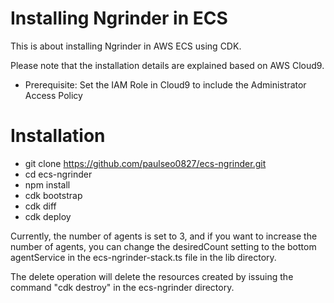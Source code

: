 # Installing Ngrinder in ECS

This is about installing Ngrinder in AWS ECS using CDK. 

Please note that the installation details are explained based on AWS Cloud9.

- Prerequisite: Set the IAM Role in Cloud9 to include the Administrator Access Policy

# Installation
* git clone https://github.com/paulseo0827/ecs-ngrinder.git   
* cd ecs-ngrinder
* npm install
* cdk bootstrap
* cdk diff
* cdk deploy

Currently, the number of agents is set to 3, and if you want to increase the number of agents, you can change the desiredCount setting to the bottom agentService in the ecs-ngrinder-stack.ts file in the lib directory.

The delete operation will delete the resources created by issuing the command "cdk destroy" in the ecs-ngrinder directory.
